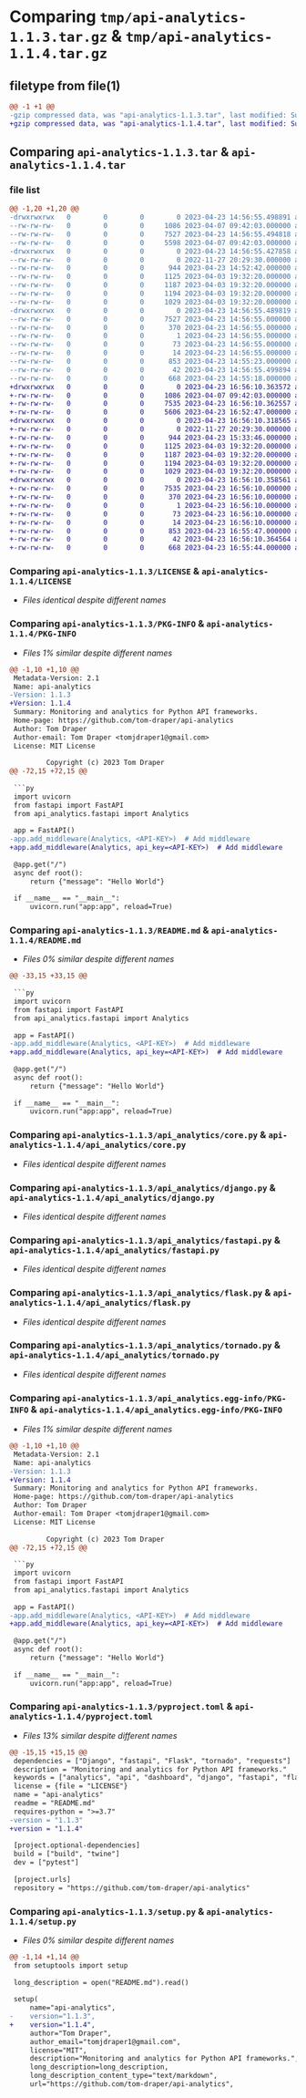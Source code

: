 # Comparing `tmp/api-analytics-1.1.3.tar.gz` & `tmp/api-analytics-1.1.4.tar.gz`

## filetype from file(1)

```diff
@@ -1 +1 @@
-gzip compressed data, was "api-analytics-1.1.3.tar", last modified: Sun Apr 23 14:56:55 2023, max compression
+gzip compressed data, was "api-analytics-1.1.4.tar", last modified: Sun Apr 23 16:56:10 2023, max compression
```

## Comparing `api-analytics-1.1.3.tar` & `api-analytics-1.1.4.tar`

### file list

```diff
@@ -1,20 +1,20 @@
-drwxrwxrwx   0        0        0        0 2023-04-23 14:56:55.498891 api-analytics-1.1.3/
--rw-rw-rw-   0        0        0     1086 2023-04-07 09:42:03.000000 api-analytics-1.1.3/LICENSE
--rw-rw-rw-   0        0        0     7527 2023-04-23 14:56:55.494818 api-analytics-1.1.3/PKG-INFO
--rw-rw-rw-   0        0        0     5598 2023-04-07 09:42:03.000000 api-analytics-1.1.3/README.md
-drwxrwxrwx   0        0        0        0 2023-04-23 14:56:55.427858 api-analytics-1.1.3/api_analytics/
--rw-rw-rw-   0        0        0        0 2022-11-27 20:29:30.000000 api-analytics-1.1.3/api_analytics/__init__.py
--rw-rw-rw-   0        0        0      944 2023-04-23 14:52:42.000000 api-analytics-1.1.3/api_analytics/core.py
--rw-rw-rw-   0        0        0     1125 2023-04-03 19:32:20.000000 api-analytics-1.1.3/api_analytics/django.py
--rw-rw-rw-   0        0        0     1187 2023-04-03 19:32:20.000000 api-analytics-1.1.3/api_analytics/fastapi.py
--rw-rw-rw-   0        0        0     1194 2023-04-03 19:32:20.000000 api-analytics-1.1.3/api_analytics/flask.py
--rw-rw-rw-   0        0        0     1029 2023-04-03 19:32:20.000000 api-analytics-1.1.3/api_analytics/tornado.py
-drwxrwxrwx   0        0        0        0 2023-04-23 14:56:55.489819 api-analytics-1.1.3/api_analytics.egg-info/
--rw-rw-rw-   0        0        0     7527 2023-04-23 14:56:55.000000 api-analytics-1.1.3/api_analytics.egg-info/PKG-INFO
--rw-rw-rw-   0        0        0      370 2023-04-23 14:56:55.000000 api-analytics-1.1.3/api_analytics.egg-info/SOURCES.txt
--rw-rw-rw-   0        0        0        1 2023-04-23 14:56:55.000000 api-analytics-1.1.3/api_analytics.egg-info/dependency_links.txt
--rw-rw-rw-   0        0        0       73 2023-04-23 14:56:55.000000 api-analytics-1.1.3/api_analytics.egg-info/requires.txt
--rw-rw-rw-   0        0        0       14 2023-04-23 14:56:55.000000 api-analytics-1.1.3/api_analytics.egg-info/top_level.txt
--rw-rw-rw-   0        0        0      853 2023-04-23 14:55:23.000000 api-analytics-1.1.3/pyproject.toml
--rw-rw-rw-   0        0        0       42 2023-04-23 14:56:55.499894 api-analytics-1.1.3/setup.cfg
--rw-rw-rw-   0        0        0      668 2023-04-23 14:55:18.000000 api-analytics-1.1.3/setup.py
+drwxrwxrwx   0        0        0        0 2023-04-23 16:56:10.363572 api-analytics-1.1.4/
+-rw-rw-rw-   0        0        0     1086 2023-04-07 09:42:03.000000 api-analytics-1.1.4/LICENSE
+-rw-rw-rw-   0        0        0     7535 2023-04-23 16:56:10.362557 api-analytics-1.1.4/PKG-INFO
+-rw-rw-rw-   0        0        0     5606 2023-04-23 16:52:47.000000 api-analytics-1.1.4/README.md
+drwxrwxrwx   0        0        0        0 2023-04-23 16:56:10.318565 api-analytics-1.1.4/api_analytics/
+-rw-rw-rw-   0        0        0        0 2022-11-27 20:29:30.000000 api-analytics-1.1.4/api_analytics/__init__.py
+-rw-rw-rw-   0        0        0      944 2023-04-23 15:33:46.000000 api-analytics-1.1.4/api_analytics/core.py
+-rw-rw-rw-   0        0        0     1125 2023-04-03 19:32:20.000000 api-analytics-1.1.4/api_analytics/django.py
+-rw-rw-rw-   0        0        0     1187 2023-04-03 19:32:20.000000 api-analytics-1.1.4/api_analytics/fastapi.py
+-rw-rw-rw-   0        0        0     1194 2023-04-03 19:32:20.000000 api-analytics-1.1.4/api_analytics/flask.py
+-rw-rw-rw-   0        0        0     1029 2023-04-03 19:32:20.000000 api-analytics-1.1.4/api_analytics/tornado.py
+drwxrwxrwx   0        0        0        0 2023-04-23 16:56:10.358561 api-analytics-1.1.4/api_analytics.egg-info/
+-rw-rw-rw-   0        0        0     7535 2023-04-23 16:56:10.000000 api-analytics-1.1.4/api_analytics.egg-info/PKG-INFO
+-rw-rw-rw-   0        0        0      370 2023-04-23 16:56:10.000000 api-analytics-1.1.4/api_analytics.egg-info/SOURCES.txt
+-rw-rw-rw-   0        0        0        1 2023-04-23 16:56:10.000000 api-analytics-1.1.4/api_analytics.egg-info/dependency_links.txt
+-rw-rw-rw-   0        0        0       73 2023-04-23 16:56:10.000000 api-analytics-1.1.4/api_analytics.egg-info/requires.txt
+-rw-rw-rw-   0        0        0       14 2023-04-23 16:56:10.000000 api-analytics-1.1.4/api_analytics.egg-info/top_level.txt
+-rw-rw-rw-   0        0        0      853 2023-04-23 16:55:47.000000 api-analytics-1.1.4/pyproject.toml
+-rw-rw-rw-   0        0        0       42 2023-04-23 16:56:10.364564 api-analytics-1.1.4/setup.cfg
+-rw-rw-rw-   0        0        0      668 2023-04-23 16:55:44.000000 api-analytics-1.1.4/setup.py
```

### Comparing `api-analytics-1.1.3/LICENSE` & `api-analytics-1.1.4/LICENSE`

 * *Files identical despite different names*

### Comparing `api-analytics-1.1.3/PKG-INFO` & `api-analytics-1.1.4/PKG-INFO`

 * *Files 1% similar despite different names*

```diff
@@ -1,10 +1,10 @@
 Metadata-Version: 2.1
 Name: api-analytics
-Version: 1.1.3
+Version: 1.1.4
 Summary: Monitoring and analytics for Python API frameworks.
 Home-page: https://github.com/tom-draper/api-analytics
 Author: Tom Draper
 Author-email: Tom Draper <tomjdraper1@gmail.com>
 License: MIT License
         
         Copyright (c) 2023 Tom Draper
@@ -72,15 +72,15 @@
 
 ```py
 import uvicorn
 from fastapi import FastAPI
 from api_analytics.fastapi import Analytics
 
 app = FastAPI()
-app.add_middleware(Analytics, <API-KEY>)  # Add middleware
+app.add_middleware(Analytics, api_key=<API-KEY>)  # Add middleware
 
 @app.get("/")
 async def root():
     return {"message": "Hello World"}
 
 if __name__ == "__main__":
     uvicorn.run("app:app", reload=True)
```

### Comparing `api-analytics-1.1.3/README.md` & `api-analytics-1.1.4/README.md`

 * *Files 0% similar despite different names*

```diff
@@ -33,15 +33,15 @@
 
 ```py
 import uvicorn
 from fastapi import FastAPI
 from api_analytics.fastapi import Analytics
 
 app = FastAPI()
-app.add_middleware(Analytics, <API-KEY>)  # Add middleware
+app.add_middleware(Analytics, api_key=<API-KEY>)  # Add middleware
 
 @app.get("/")
 async def root():
     return {"message": "Hello World"}
 
 if __name__ == "__main__":
     uvicorn.run("app:app", reload=True)
```

### Comparing `api-analytics-1.1.3/api_analytics/core.py` & `api-analytics-1.1.4/api_analytics/core.py`

 * *Files identical despite different names*

### Comparing `api-analytics-1.1.3/api_analytics/django.py` & `api-analytics-1.1.4/api_analytics/django.py`

 * *Files identical despite different names*

### Comparing `api-analytics-1.1.3/api_analytics/fastapi.py` & `api-analytics-1.1.4/api_analytics/fastapi.py`

 * *Files identical despite different names*

### Comparing `api-analytics-1.1.3/api_analytics/flask.py` & `api-analytics-1.1.4/api_analytics/flask.py`

 * *Files identical despite different names*

### Comparing `api-analytics-1.1.3/api_analytics/tornado.py` & `api-analytics-1.1.4/api_analytics/tornado.py`

 * *Files identical despite different names*

### Comparing `api-analytics-1.1.3/api_analytics.egg-info/PKG-INFO` & `api-analytics-1.1.4/api_analytics.egg-info/PKG-INFO`

 * *Files 1% similar despite different names*

```diff
@@ -1,10 +1,10 @@
 Metadata-Version: 2.1
 Name: api-analytics
-Version: 1.1.3
+Version: 1.1.4
 Summary: Monitoring and analytics for Python API frameworks.
 Home-page: https://github.com/tom-draper/api-analytics
 Author: Tom Draper
 Author-email: Tom Draper <tomjdraper1@gmail.com>
 License: MIT License
         
         Copyright (c) 2023 Tom Draper
@@ -72,15 +72,15 @@
 
 ```py
 import uvicorn
 from fastapi import FastAPI
 from api_analytics.fastapi import Analytics
 
 app = FastAPI()
-app.add_middleware(Analytics, <API-KEY>)  # Add middleware
+app.add_middleware(Analytics, api_key=<API-KEY>)  # Add middleware
 
 @app.get("/")
 async def root():
     return {"message": "Hello World"}
 
 if __name__ == "__main__":
     uvicorn.run("app:app", reload=True)
```

### Comparing `api-analytics-1.1.3/pyproject.toml` & `api-analytics-1.1.4/pyproject.toml`

 * *Files 13% similar despite different names*

```diff
@@ -15,15 +15,15 @@
 dependencies = ["Django", "fastapi", "Flask", "tornado", "requests"]
 description = "Monitoring and analytics for Python API frameworks."
 keywords = ["analytics", "api", "dashboard", "django", "fastapi", "flask", "tornado", "middleware"]
 license = {file = "LICENSE"}
 name = "api-analytics"
 readme = "README.md"
 requires-python = ">=3.7"
-version = "1.1.3"
+version = "1.1.4"
 
 [project.optional-dependencies]
 build = ["build", "twine"]
 dev = ["pytest"]
 
 [project.urls]
 repository = "https://github.com/tom-draper/api-analytics"
```

### Comparing `api-analytics-1.1.3/setup.py` & `api-analytics-1.1.4/setup.py`

 * *Files 0% similar despite different names*

```diff
@@ -1,14 +1,14 @@
 from setuptools import setup
 
 long_description = open("README.md").read()
 
 setup(
     name="api-analytics",
-    version="1.1.3",
+    version="1.1.4",
     author="Tom Draper",
     author_email="tomjdraper1@gmail.com",
     license="MIT",
     description="Monitoring and analytics for Python API frameworks.",
     long_description=long_description,
     long_description_content_type="text/markdown",
     url="https://github.com/tom-draper/api-analytics",
```

